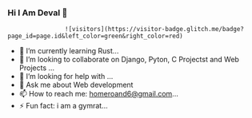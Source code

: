 ### Hi I Am Deval 👋




                    ![visitors](https://visitor-badge.glitch.me/badge?page_id=page.id&left_color=green&right_color=red)


- 🌱 I’m currently learning Rust...
- 👯 I’m looking to collaborate on Django, Pyton, C Projectst and Web Projects ...
- 🤔 I’m looking for help with ...
- 💬 Ask me about Web development 
- 📫 How to reach me: homeroand6@gmail.com...
- ⚡ Fun fact: i am a gymrat...

